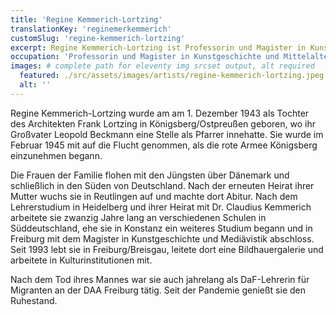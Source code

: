 ```yaml
---
title: 'Regine Kemmerich-Lortzing'
translationKey: 'reginemerkemmerich'
customSlug: 'regine-kemmerich-lortzing'
excerpt: Regine Kemmerich-Lortzing ist Professorin und Magister in Kunstgeschichte und Mittelalter.
occupation: 'Professorin und Magister in Kunstgeschichte und Mittelalter'
images: # complete path for eleventy img srcset output, alt required
  featured: ./src/assets/images/artists/regine-kemmerich-lortzing.jpeg
  alt: ''
---
```


Regine Kemmerich-Lortzing wurde am am 1. Dezember 1943 als Tochter des Architekten Frank Lortzing in Königsberg/Ostpreußen geboren, wo ihr Großvater Leopold Beckmann eine Stelle als Pfarrer innehatte. Sie wurde im Februar 1945 mit auf die Flucht genommen, als die rote Armee Königsberg einzunehmen begann.

Die Frauen der Familie flohen mit den Jüngsten über Dänemark und schließlich in den Süden von Deutschland. Nach der erneuten Heirat ihrer Mutter wuchs sie in Reutlingen auf und machte dort Abitur. Nach dem Lehrerstudium in Heidelberg und ihrer Heirat mit Dr. Claudius Kemmerich arbeitete sie zwanzig Jahre lang an verschiedenen Schulen in Süddeutschland, ehe sie in Konstanz ein weiteres Studium begann und in Freiburg mit dem Magister in Kunstgeschichte und Mediävistik abschloss. Seit 1993 lebt sie in Freiburg/Breisgau, leitete dort eine Bildhauergalerie und arbeitete in Kulturinstitutionen mit.

Nach dem Tod ihres Mannes war sie auch jahrelang als DaF-Lehrerin für Migranten an der DAA Freiburg tätig. Seit der Pandemie genießt sie den Ruhestand.
